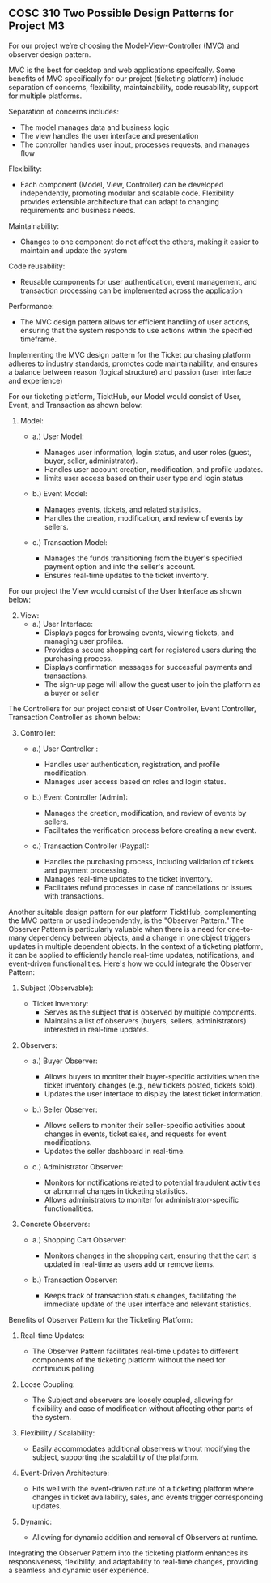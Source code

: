 ## COSC 310 Two Possible Design Patterns for Project M3

For our project we’re choosing the Model-View-Controller (MVC) and observer design pattern.

MVC is the best for desktop and web applications specifcally. Some benefits of MVC specifically for our project (ticketing platform) include separation of concerns, flexibility, maintainability, code reusability, support for multiple platforms.

Separation of concerns includes:

- The model manages data and business logic
- The view handles the user interface and presentation
- The controller handles user input, processes requests, and manages flow

Flexibility:

- Each component (Model, View, Controller) can be developed independently, promoting modular and scalable code. Flexibility provides extensible architecture that can adapt to changing requirements and business needs.

Maintainability:

- Changes to one component do not affect the others, making it easier to maintain and update the system

Code reusability:

- Reusable components for user authentication, event management, and transaction processing can be implemented across the application

Performance:

- The MVC design pattern allows for efficient handling of user actions, ensuring that the system responds to use actions within the specified timeframe.

Implementing the MVC design pattern for the Ticket purchasing platform adheres to industry standards, promotes code maintainability, and ensures a balance between reason (logical structure) and passion (user interface and experience)

For our ticketing platform, TicktHub, our Model would consist of User, Event, and Transaction as shown below:

1.  Model:

    - a.) User Model:

      - Manages user information, login status, and user roles (guest, buyer, seller, administrator).
      - Handles user account creation, modification, and profile updates.
      - limits user access based on their user type and login status

    - b.) Event Model:

      - Manages events, tickets, and related statistics.
      - Handles the creation, modification, and review of events by sellers.

    - c.) Transaction Model:
      - Manages the funds transitioning from the buyer's specified payment option and into the seller's account.
      - Ensures real-time updates to the ticket inventory.

For our project the View would consist of the User Interface as shown below:

2. View:
   - a.) User Interface:
     - Displays pages for browsing events, viewing tickets, and managing user profiles.
     - Provides a secure shopping cart for registered users during the purchasing process.
     - Displays confirmation messages for successful payments and transactions.
     - The sign-up page will allow the guest user to join the platform as a buyer or seller

The Controllers for our project consist of User Controller, Event Controller, Transaction Controller as shown below:

3. Controller:

   - a.) User Controller :

     - Handles user authentication, registration, and profile modification.
     - Manages user access based on roles and login status.

   - b.) Event Controller (Admin):

     - Manages the creation, modification, and review of events by sellers.
     - Facilitates the verification process before creating a new event.

   - c.) Transaction Controller (Paypal):
     - Handles the purchasing process, including validation of tickets and payment processing.
     - Manages real-time updates to the ticket inventory.
     - Facilitates refund processes in case of cancellations or issues with transactions.

Another suitable design pattern for our platform TicktHub, complementing the MVC pattern or used independently, is the "Observer Pattern." The Observer Pattern is particularly valuable when there is a need for one-to-many dependency between objects, and a change in one object triggers updates in multiple dependent objects. In the context of a ticketing platform, it can be applied to efficiently handle real-time updates, notifications, and event-driven functionalities. Here's how we could integrate the Observer Pattern:

1. Subject (Observable):

   - Ticket Inventory:
     - Serves as the subject that is observed by multiple components.
     - Maintains a list of observers (buyers, sellers, administrators) interested in real-time updates.

2. Observers:

   - a.) Buyer Observer:

     - Allows buyers to moniter their buyer-specific activities when the ticket inventory changes (e.g., new tickets posted, tickets sold).
     - Updates the user interface to display the latest ticket information.

   - b.) Seller Observer:

     - Allows sellers to moniter their seller-specific activities about changes in events, ticket sales, and requests for event modifications.
     - Updates the seller dashboard in real-time.

   - c.) Administrator Observer:
     - Monitors for notifications related to potential fraudulent activities or abnormal changes in ticketing statistics.
     - Allows administrators to moniter for administrator-specific functionalities.

3. Concrete Observers:

   - a.) Shopping Cart Observer:

     - Monitors changes in the shopping cart, ensuring that the cart is updated in real-time as users add or remove items.

   - b.) Transaction Observer:
     - Keeps track of transaction status changes, facilitating the immediate update of the user interface and relevant statistics.

Benefits of Observer Pattern for the Ticketing Platform:

1. Real-time Updates:

   - The Observer Pattern facilitates real-time updates to different components of the ticketing platform without the need for continuous polling.

2. Loose Coupling:

   - The Subject and observers are loosely coupled, allowing for flexibility and ease of modification without affecting other parts of the system.

3. Flexibility / Scalability:

   - Easily accommodates additional observers without modifying the subject, supporting the scalability of the platform.

4. Event-Driven Architecture:

   - Fits well with the event-driven nature of a ticketing platform where changes in ticket availability, sales, and events trigger corresponding updates.

5. Dynamic:
   - Allowing for dynamic addition and removal of Observers at runtime.

Integrating the Observer Pattern into the ticketing platform enhances its responsiveness, flexibility, and adaptability to real-time changes, providing a seamless and dynamic user experience.

